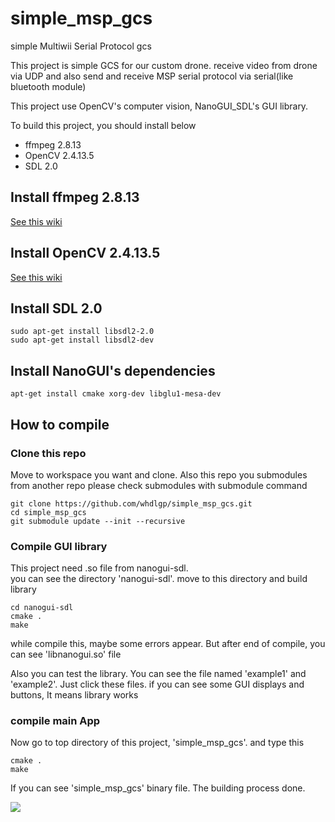 # simple_msp_gcs
simple Multiwii Serial Protocol gcs

This project is simple GCS for our custom drone.
receive video from drone via UDP and also send and receive MSP serial protocol via serial(like bluetooth module)

This project use OpenCV's computer vision, NanoGUI_SDL's GUI library.

To build this project, you should install below
* ffmpeg 2.8.13
* OpenCV 2.4.13.5
* SDL 2.0

## Install ffmpeg 2.8.13
[See this wiki]()

## Install OpenCV 2.4.13.5
[See this wiki]()

## Install SDL 2.0

```
sudo apt-get install libsdl2-2.0
sudo apt-get install libsdl2-dev
```

## Install NanoGUI's dependencies

```
apt-get install cmake xorg-dev libglu1-mesa-dev
```

## How to compile

### Clone this repo

Move to workspace you want and clone.
Also this repo you submodules from another repo please check submodules with submodule command

```
git clone https://github.com/whdlgp/simple_msp_gcs.git
cd simple_msp_gcs
git submodule update --init --recursive
```

### Compile GUI library

This project need .so file from nanogui-sdl.  
you can see the directory 'nanogui-sdl'.
move to this directory and build library
```
cd nanogui-sdl
cmake .
make
```
while compile this, maybe some errors appear. But after end of compile, you can see 'libnanogui.so' file

Also you can test the library. You can see the file named 'example1' and 'example2'. 
Just click these files. if you can see some GUI displays and buttons, It means library works

### compile main App

Now go to top directory of this project, 'simple_msp_gcs'.
and type this

```
cmake .
make
```

If you can see 'simple_msp_gcs' binary file. The building process done.

![](https://i.imgur.com/XR4FuMW.png)
